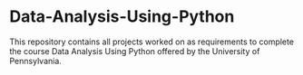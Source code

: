 # Data-Analysis-Using-Python
This repository contains all projects worked on as requirements to complete the course Data Analysis Using Python offered by the University of Pennsylvania.
